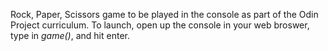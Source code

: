 Rock, Paper, Scissors game to be played in the console as part of the Odin Project curriculum. 
To launch, open up the console in your web broswer, type in *game()*, and hit enter. 